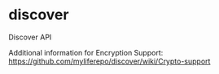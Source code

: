 # discover
Discover API

Additional information for Encryption Support: https://github.com/myliferepo/discover/wiki/Crypto-support
